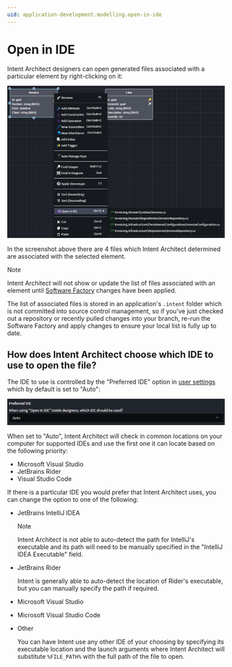 ```yaml
---
uid: application-development.modelling.open-in-ide
---
```

# Open in IDE

Intent Architect designers can open generated files associated with a particular element by right-clicking on it:

![Open in IDE context menu option](images/open-in-ide-context-menu-option.png)

In the screenshot above there are 4 files which Intent Architect determined are associated with the selected element.

> [!NOTE]
>
> Intent Architect will not show or update the list of files associated with an element until [Software Factory](cref:application-development.software-factory.about-software-factory-execution) changes have been applied.
>
> The list of associated files is stored in an application's `.intent` folder which is not committed into source control management, so if you've just checked out a repository or recently pulled changes into your branch, re-run the Software Factory and apply changes to ensure your local list is fully up to date.  

## How does Intent Architect choose which IDE to use to open the file?

The IDE to use is controlled by the "Preferred IDE" option in [user settings](xref:application-development.user-interface.how-to-change-user-settings) which by default is set to "Auto":

![Preferred IDE option in user settings](images/preferred-ide-user-setting.png)

When set to "Auto", Intent Architect will check in common locations on your computer for supported IDEs and use the first one it can locate based on the following priority:

- Microsoft Visual Studio
- JetBrains Rider
- Visual Studio Code

If there is a particular IDE you would prefer that Intent Architect uses, you can change the option to one of the following:

- JetBrains IntelliJ IDEA

  > [!NOTE]
  > Intent Architect is not able to auto-detect the path for IntelliJ's executable and its path will need to be manually specified in the "IntelliJ IDEA Executable" field.

- JetBrains Rider

  Intent is generally able to auto-detect the location of Rider's executable, but you can manually specify the path if required.

- Microsoft Visual Studio
- Microsoft Visual Studio Code
- Other

  You can have Intent use any other IDE of your choosing by specifying its executable location and the launch arguments where Intent Architect will substitute `%FILE_PATH%` with the full path of the file to open.